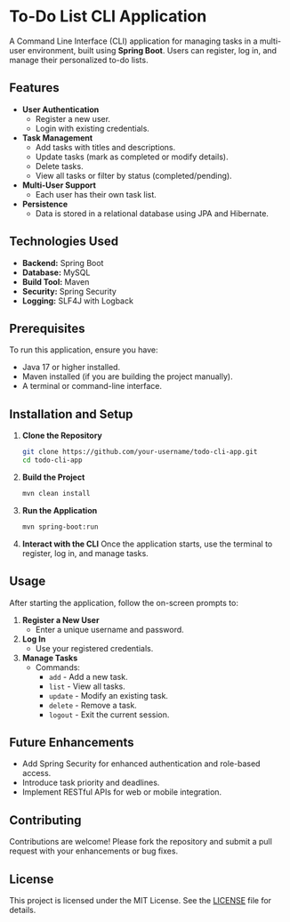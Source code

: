 # To-Do List CLI Application

A Command Line Interface (CLI) application for managing tasks in a multi-user environment, built using **Spring Boot**. Users can register, log in, and manage their personalized to-do lists.

## Features

- **User Authentication**
  - Register a new user.
  - Login with existing credentials.
- **Task Management**
  - Add tasks with titles and descriptions.
  - Update tasks (mark as completed or modify details).
  - Delete tasks.
  - View all tasks or filter by status (completed/pending).
- **Multi-User Support**
  - Each user has their own task list.
- **Persistence**
  - Data is stored in a relational database using JPA and Hibernate.

## Technologies Used

- **Backend:** Spring Boot
- **Database:** MySQL
- **Build Tool:** Maven
- **Security:** Spring Security
- **Logging:** SLF4J with Logback

## Prerequisites

To run this application, ensure you have:

- Java 17 or higher installed.
- Maven installed (if you are building the project manually).
- A terminal or command-line interface.

## Installation and Setup

1. **Clone the Repository**
   ```bash
   git clone https://github.com/your-username/todo-cli-app.git
   cd todo-cli-app
   ```

2. **Build the Project**
   ```bash
   mvn clean install
   ```

3. **Run the Application**
   ```bash
   mvn spring-boot:run
   ```

4. **Interact with the CLI**
   Once the application starts, use the terminal to register, log in, and manage tasks.

## Usage

After starting the application, follow the on-screen prompts to:

1. **Register a New User**
   - Enter a unique username and password.
2. **Log In**
   - Use your registered credentials.
3. **Manage Tasks**
   - Commands:
     - `add` - Add a new task.
     - `list` - View all tasks.
     - `update` - Modify an existing task.
     - `delete` - Remove a task.
     - `logout` - Exit the current session.

## Future Enhancements

- Add Spring Security for enhanced authentication and role-based access.
- Introduce task priority and deadlines.
- Implement RESTful APIs for web or mobile integration.

## Contributing

Contributions are welcome! Please fork the repository and submit a pull request with your enhancements or bug fixes.

## License

This project is licensed under the MIT License. See the [LICENSE](LICENSE) file for details.
